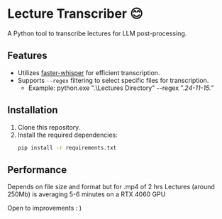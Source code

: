 # Lecture Transcriber 😊

A Python tool to transcribe lectures for LLM post-processing.

## Features
- Utilizes [faster-whisper](https://github.com/SYSTRAN/faster-whisper) for efficient transcription.
- Supports `--regex` filtering to select specific files for transcription.
  - Example: python.exe ".\Lectures Directory" --regex  ".*24-11-15.*"


## Installation
1. Clone this repository.
2. Install the required dependencies:
   ```bash
   pip install -r requirements.txt
   ``` 
## Performance

Depends on file size and format but for .mp4 of 2 hrs Lectures (around 250Mb) is averaging 5-6 minutes on a RTX 4060 GPU

Open to improvements : )
